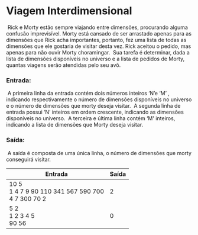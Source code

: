 # 									Viagem Interdimensional

​	Rick e Morty estão sempre viajando entre dimensões,
procurando alguma confusão imprevisível. Morty está
cansado de ser arrastado apenas para as dimensões que
Rick acha importantes, portanto, fez uma lista de todas as
dimensões que ele gostaria de visitar desta vez. Rick
aceitou o pedido, mas apenas para não ouvir Morty
choramingar.
​	Sua tarefa é determinar, dada a lista de dimensões disponíveis no
universo e a lista de pedidos de Morty, quantas viagens serão atendidas pelo
seu avô.

### Entrada:

​	A primeira linha da entrada contém dois números inteiros ‘N’e ‘M’ , indicando respectivamente o número de
dimensões disponíveis no universo e o número de dimensões que morty
deseja visitar.
​	A segunda linha de entrada possui ‘N’ inteiros em ordem crescente,
indicando as dimensões disponíveis no universo.
​	A terceira e última linha contém ‘M' inteiros, indicando a lista de
dimensões que Morty deseja visitar.

### Saída:

​	A saída é composta de uma única linha, o número de dimensões que
morty conseguirá visitar.

| Entrada                                                  | Saída |
| -------------------------------------------------------- | ----- |
| 10 5<br/>1 4 7 9 90 110 341 567 590 700<br/>4 7 300 70 2 | 2     |
| 5 2<br/>1 2 3 4 5<br/>90 56                              | 0     |

